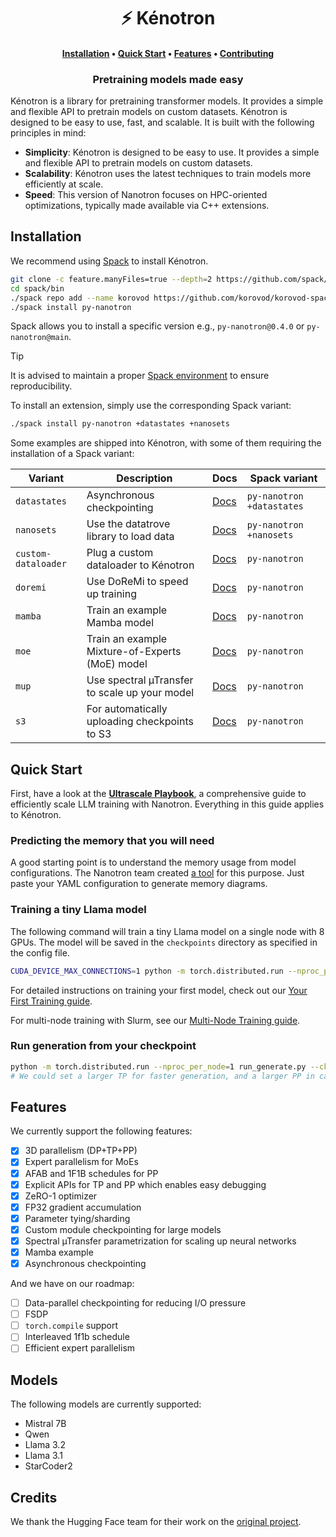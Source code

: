 <h1 align="center">⚡️ Kénotron</h1>

<h4 align="center">
    <p>
        <a href="#installation">Installation</a> •
        <a href="#quick-start">Quick Start</a> •
        <a href="#features">Features</a> •
        <a href="CONTRIBUTING.md">Contributing</a>
    <p>
</h4>

<h3 align="center">
    <p>Pretraining models made easy</p>
</h3>


Kénotron is a library for pretraining transformer models. It provides a simple and flexible API to pretrain models on custom datasets. Kénotron is designed to be easy to use, fast, and scalable. It is built with the following principles in mind:

- **Simplicity**: Kénotron is designed to be easy to use. It provides a simple and flexible API to pretrain models on custom datasets.
- **Scalability**: Kénotron uses the latest techniques to train models more efficiently at scale.
- **Speed**: This version of Nanotron focuses on HPC-oriented optimizations, typically made available via C++ extensions.

## Installation

We recommend using [Spack](https://spack.io/) to install Kénotron.

```bash
git clone -c feature.manyFiles=true --depth=2 https://github.com/spack/spack.git
cd spack/bin
./spack repo add --name korovod https://github.com/korovod/korovod-spack-packages.git
./spack install py-nanotron
```

Spack allows you to install a specific version e.g., `py-nanotron@0.4.0` or `py-nanotron@main`.

> [!TIP]
> It is advised to maintain a proper [Spack environment](https://spack-tutorial.readthedocs.io/en/latest/tutorial_environments.html) to ensure reproducibility.

To install an extension, simply use the corresponding Spack variant:

```bash
./spack install py-nanotron +datastates +nanosets
```

Some examples are shipped into Kénotron, with some of them requiring the installation of a Spack variant:

| Variant | Description | Docs | Spack variant |
| --- | --- | --- | --- |
| `datastates` | Asynchronous checkpointing | [Docs](/examples/datastates/README.md) | `py-nanotron +datastates` |
| `nanosets` | Use the datatrove library to load data | [Docs](./examples/nanosets/README.md)  | `py-nanotron +nanosets` |
| `custom-dataloader` | Plug a custom dataloader to Kénotron | [Docs](./examples/custom-dataloader/README.md) | `py-nanotron` |
| `doremi` | Use DoReMi to speed up training | [Docs](./examples/doremi/README.md) | `py-nanotron` |
| `mamba` | Train an example Mamba model | [Docs](./examples/mamba/README.md) | `py-nanotron` |
| `moe` | Train an example Mixture-of-Experts (MoE) model | [Docs](./examples/moe/README.md) | `py-nanotron` |
| `mup` | Use spectral µTransfer to scale up your model | [Docs](./examples/mup/README.md) | `py-nanotron` |
| `s3` | For automatically uploading checkpoints to S3 | [Docs](./examples/s3/README.md) | `py-nanotron` |

## Quick Start

First, have a look at the **[Ultrascale Playbook](https://huggingface.co/spaces/nanotron/ultrascale-playbook)**, a comprehensive guide to efficiently scale LLM training with Nanotron. Everything in this guide applies to Kénotron.

### Predicting the memory that you will need

A good starting point is to understand the memory usage from model configurations. The Nanotron team created [a tool](https://huggingface.co/spaces/nanotron/predict_memory) for this purpose. Just paste your YAML configuration to generate memory diagrams.

### Training a tiny Llama model

The following command will train a tiny Llama model on a single node with 8 GPUs. The model will be saved in the `checkpoints` directory as specified in the config file.

```bash
CUDA_DEVICE_MAX_CONNECTIONS=1 python -m torch.distributed.run --nproc_per_node=8 run_train.py --config-file examples/llama/config_tiny_llama.yaml
```

For detailed instructions on training your first model, check out our [Your First Training guide](docs/your-first-training.md).

For multi-node training with Slurm, see our [Multi-Node Training guide](docs/multi-node-training.md).

### Run generation from your checkpoint

```bash
python -m torch.distributed.run --nproc_per_node=1 run_generate.py --ckpt-path checkpoints/10/ --tp 1 --pp 1
# We could set a larger TP for faster generation, and a larger PP in case of very large models.
```

## Features

We currently support the following features:

- [x] 3D parallelism (DP+TP+PP)
- [x] Expert parallelism for MoEs
- [x] AFAB and 1F1B schedules for PP
- [x] Explicit APIs for TP and PP which enables easy debugging
- [x] ZeRO-1 optimizer
- [x] FP32 gradient accumulation
- [x] Parameter tying/sharding
- [x] Custom module checkpointing for large models
- [x] Spectral µTransfer parametrization for scaling up neural networks
- [x] Mamba example
- [x] Asynchronous checkpointing

And we have on our roadmap:

- [ ] Data-parallel checkpointing for reducing I/O pressure
- [ ] FSDP
- [ ] `torch.compile` support
- [ ] Interleaved 1f1b schedule
- [ ] Efficient expert parallelism

## Models

The following models are currently supported:

- Mistral 7B
- Qwen
- Llama 3.2
- Llama 3.1
- StarCoder2

## Credits

We thank the Hugging Face team for their work on the [original project](https://github.com/huggingface/nanotron).
